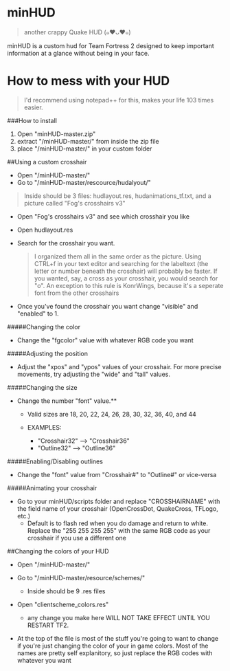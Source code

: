 # minHUD
>another crappy Quake HUD (๑♥ᴗ♥๑)

minHUD is a custom hud for Team Fortress 2 designed to keep important information at a glance without being in your face.


How to mess with your HUD
==

>I'd recommend using notepad++ for this, makes your life 103 times easier.

###How to install

1. Open "minHUD-master.zip"
2. extract "/minHUD-master/" from inside the zip file
3. place "/minHUD-master/" in your custom folder


##Using a custom crosshair

- Open "/minHUD-master/"
- Go to "/minHUD-master/rescource/hudalyout/"  
>Inside should be 3 files: hudlayout.res, hudanimations_tf.txt, and a picture called "Fog's crosshairs v3"
- Open "Fog's crosshairs v3" and see which crosshair you like
- Open hudlayout.res
- Search for the crosshair you want. 

    >I organized them all in the same order as the picture. Using CTRL+f in your text editor and searching for the labeltext (the letter or number beneath the crosshair) will probably be faster. 
    If you wanted, say, a cross as your crosshair, you would search for "o". An exception to this rule is KonrWings, because it's a seperate font from the other crosshairs

- Once you've found the crosshair you want change "visible" and "enabled" to 1.

#####Changing the color
- Change the "fgcolor" value with whatever RGB code you want

#####Adjusting the position
- Adjust the "xpos" and "ypos" values of your crosshair. For more precise movements, try adjusting the "wide" and "tall" values.

#####Changing the size
- Change the number "font" value.**
	- Valid sizes are 18, 20, 22, 24, 26, 28, 30, 32, 36, 40, and 44

    - EXAMPLES:
	    - "Crosshair32" --> "Crosshair36"
        - "Outline32" --> "Outline36"

#####Enabling/Disabling outlines
- Change the "font" value from "Crosshair#" to "Outline#" or vice-versa

	
#####Animating your crosshair
- Go to your minHUD/scripts folder and replace "CROSSHAIRNAME" with the field name of your crosshair (OpenCrossDot, QuakeCross, TFLogo, etc.)
    - Default is to flash red when you do damage and return to white. Replace the "255 255 255 255" with the same RGB code as your crosshair if you use a different one
	

##Changing the colors of your HUD

- Open "/minHUD-master/"
- Go to "/minHUD-master/resource/schemes/"
	-	Inside should be 9 .res files
	
- Open "clientscheme_colors.res"
	- any change you make here WILL NOT TAKE EFFECT UNTIL YOU RESTART TF2.
	
- At the top of the file is most of the stuff you're going to want to change if you're just changing the color of your in game colors. Most of the names are pretty self explanitory, so just replace the RGB codes with whatever you want
